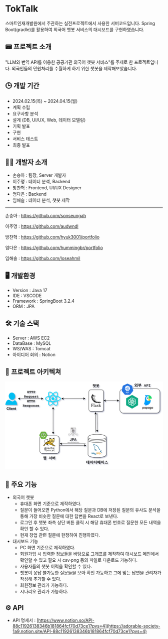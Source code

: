 # TokTalk
스마트인재개발원에서 주관하는 실전프로젝트에서 사용한 서버코드입니다.
Spring Boot(gradle)를 활용하여 외국어 챗봇 서비스의 대시보드를 구현하였습니다.

## 📟 프로젝트 소개
"LLM와 번역 API를 이용한 공공기관 외국어 챗봇 서비스"를 주제로 한 프로젝트입니다. 외국인들의 민원처리를 수월하게 하기 위한 챗봇을 제작해보았습니다.

## 🕒 개발 기간
- 2024.02.15(목) ~ 2024.04.15(월)
- 계획 수립
- 요구사항 분석
- 설계 (DB, UI/UX, Web, 데이터 모델링)
- 기획 발표
- 구현
- 서비스 테스트
- 최종 발표

## 👯‍♀️ 개발자 소개
- 손승아 : 팀장, Server 개발자
- 이주명 : 데이터 분석, Backend
- 방찬혁 : Frontend, UI/UX Designer
- 엄다은 : Backend
- 임해솔 : 데이터 분석, 챗봇 제작

---
손승아 : <https://github.com/sonseungah>

이주명 : <https://github.com/audwndl>

방찬혁 : <https://github.com/hyuk3001/portfolio>

엄다은 : <https://github.com/hummingbr/portfolio>

임해솔 : <https://github.com/loseahmil>

## 🖥 개발환경
- Version : Java 17
- IDE : VSCODE
- Framework : SpringBoot 3.2.4
- ORM : JPA

## 🛠 기술 스택
- Server : AWS EC2
- DataBase : MySQL
- WS/WAS : Tomcat
- 아이디어 회의 : Notion

## 📜 프로젝트 아키텍쳐
![시스템 아키텍쳐](https://github.com/Project-TokTalk/backend/blob/main/KakaoTalk_20240413_105255582.png)

## 📌 주요 기능
- 외국어 챗봇
  - 휴대폰 화면 기준으로 제작하였다.
  - 질문이 들어오면 Python에서 해당 질문과 DB에 저장된 질문의 유사도 분석을 통해 가장 비슷한 질문에 대한 답변을 React로 보낸다.
  - 로그인 후 챗봇 좌측 상단 버튼 클릭 시 해당 휴대폰 번호로 질문한 모든 내역을 확인 할 수 있다.
  - 현재 창업 관련 질문에 한정하여 진행하였다.
- 대시보드 기능
  - PC 화면 기준으로 제작하였다.
  - 회원가입 시 입력한 정보들을 바탕으로 그래프를 제작하여 대시보드 메인에서 확인할 수 있고 필요 시 csv∙png 등의 파일로 다운로드 가능하다.
  - 사용자들의 챗봇 이력을 확인할 수 있다.
  - 챗봇이 응답 불가능한 질문들을 모아 확인 가능하고 그에 맞는 답변을 관리자가 작성해 추가할 수 있다.
  - 회원정보 관리가 가능하다.
  - 시나리오 관리가 가능하다.

 ## ⚙ API
 - API 명세서 : [https://www.notion.so/API-88c11926138346b181864fcf70d73ce1?pvs=4](https://adorable-society-1a9.notion.site/API-88c11926138346b181864fcf70d73ce1?pvs=4)
